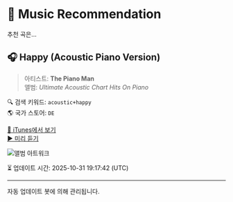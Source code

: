 
# 🎵 Music Recommendation

추천 곡은...

## 🎧 Happy (Acoustic Piano Version)  
> 아티스트: **The Piano Man**  
> 앨범: _Ultimate Acoustic Chart Hits On Piano_  

🔍 검색 키워드: `acoustic+happy`  
🌎 국가 스토어: `DE`

[🔗 iTunes에서 보기](https://music.apple.com/de/album/happy-acoustic-piano-version/854428359?i=854428437&uo=4)  
[▶️ 미리 듣기](https://audio-ssl.itunes.apple.com/itunes-assets/AudioPreview125/v4/36/5e/14/365e14b7-9df3-9f7a-3595-f6cbea55740f/mzaf_14789766068571250343.plus.aac.p.m4a)

![앨범 아트워크](https://is1-ssl.mzstatic.com/image/thumb/Music115/v4/69/4b/58/694b5848-524d-c521-66ba-10e30e9878a3/cover.jpg/100x100bb.jpg)

⏳ 업데이트 시간: 2025-10-31 19:17:42 (UTC)

---
자동 업데이트 봇에 의해 관리됩니다.
